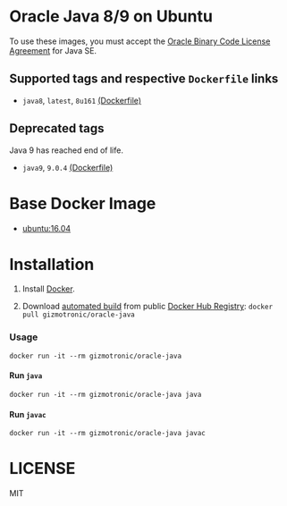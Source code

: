 # Oracle Java 8/9 on Ubuntu

To use these images, you must accept the
[Oracle Binary Code License Agreement](http://www.oracle.com/technetwork/java/javase/terms/license/index.html)
for Java SE.

## Supported tags and respective `Dockerfile` links

* `java8`, `latest`, `8u161` [(Dockerfile)](https://github.com/gizmotronic/docker-oracle-java/blob/master/oracle-java8/Dockerfile)

## Deprecated tags

Java 9 has reached end of life.

* `java9`, `9.0.4` [(Dockerfile)](https://github.com/gizmotronic/docker-oracle-java/blob/master/oracle-java9/Dockerfile)

# Base Docker Image

* [ubuntu:16.04](https://registry.hub.docker.com/_/ubuntu/)

# Installation

1. Install [Docker](https://www.docker.com/).

2. Download [automated build](https://registry.hub.docker.com/u/gizmotronic/oracle-java/) from public [Docker Hub Registry](https://registry.hub.docker.com/): `docker pull gizmotronic/oracle-java`

### Usage

    docker run -it --rm gizmotronic/oracle-java

#### Run `java`

    docker run -it --rm gizmotronic/oracle-java java

#### Run `javac`

    docker run -it --rm gizmotronic/oracle-java javac

# LICENSE

MIT

